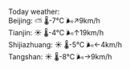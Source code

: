 Today weather:  
Beijing: ⛅️  🌡️-7°C 🌬️↗9km/h  
Tianjin: ☀️   🌡️-4°C 🌬️↑19km/h  
Shijiazhuang: ☀️   🌡️-5°C 🌬️←4km/h  
Tangshan: ☀️   🌡️-8°C 🌬️→9km/h  
